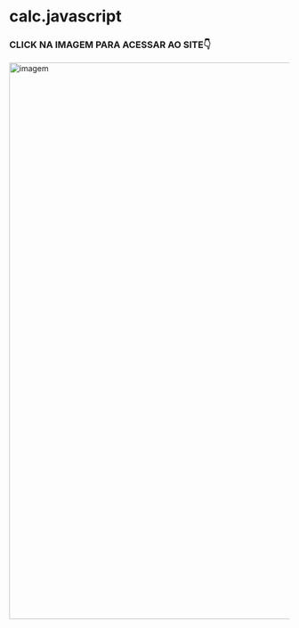 # calc.javascript
### CLICK NA IMAGEM PARA ACESSAR AO SITE👇
<a href="https://dorcaschagas.github.io/calc.javascript/"><img width="1000" src="https://user-images.githubusercontent.com/128332474/235821170-91b1e013-59eb-413a-a32a-ffa4f728061f.png" alt="imagem"></a>
